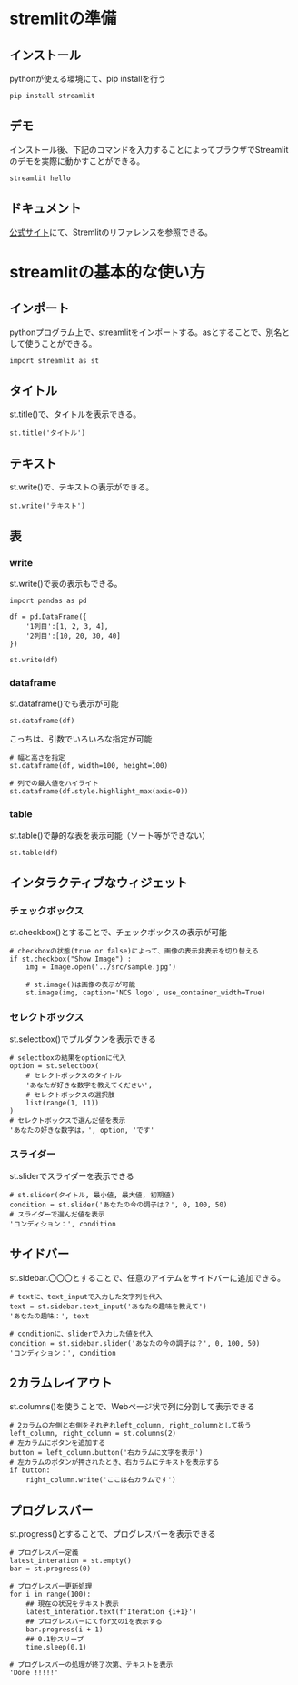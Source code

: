 # stremlitの準備
## インストール
pythonが使える環境にて、pip installを行う
```
pip install streamlit
```

## デモ
インストール後、下記のコマンドを入力することによってブラウザでStreamlitのデモを実際に動かすことができる。
```
streamlit hello
```

## ドキュメント
[公式サイト](https://docs.streamlit.io/)にて、Stremlitのリファレンスを参照できる。


# streamlitの基本的な使い方
## インポート
pythonプログラム上で、streamlitをインポートする。asとすることで、別名として使うことができる。
```
import streamlit as st
```

## タイトル
st.title()で、タイトルを表示できる。
```
st.title('タイトル')
```

## テキスト
st.write()で、テキストの表示ができる。
```
st.write('テキスト')
```

## 表
### write
st.write()で表の表示もできる。
```
import pandas as pd

df = pd.DataFrame({
    '1列目':[1, 2, 3, 4],
    '2列目':[10, 20, 30, 40]
})

st.write(df)
```

### dataframe
st.dataframe()でも表示が可能
```
st.dataframe(df)
```
こっちは、引数でいろいろな指定が可能
```
# 幅と高さを指定
st.dataframe(df, width=100, height=100)

# 列での最大値をハイライト
st.dataframe(df.style.highlight_max(axis=0))
```

### table
st.table()で静的な表を表示可能（ソート等ができない）
```
st.table(df)
```

## インタラクティブなウィジェット
### チェックボックス
st.checkbox()とすることで、チェックボックスの表示が可能
```
# checkboxの状態(true or false)によって、画像の表示非表示を切り替える
if st.checkbox("Show Image") :
    img = Image.open('../src/sample.jpg')

    # st.image()は画像の表示が可能
    st.image(img, caption='NCS logo', use_container_width=True)
```

### セレクトボックス
st.selectbox()でプルダウンを表示できる
```
# selectboxの結果をoptionに代入
option = st.selectbox(
    # セレクトボックスのタイトル
    'あなたが好きな数字を教えてください',
    # セレクトボックスの選択肢
    list(range(1, 11))
)
# セレクトボックスで選んだ値を表示
'あなたの好きな数字は，', option, 'です'
```

### スライダー
st.sliderでスライダーを表示できる
```
# st.slider(タイトル, 最小値, 最大値, 初期値)
condition = st.slider('あなたの今の調子は？', 0, 100, 50)
# スライダーで選んだ値を表示
'コンディション：', condition
```

## サイドバー
st.sidebar.〇〇〇とすることで、任意のアイテムをサイドバーに追加できる。
```
# textに、text_inputで入力した文字列を代入
text = st.sidebar.text_input('あなたの趣味を教えて')
'あなたの趣味：', text

# conditionに、sliderで入力した値を代入
condition = st.sidebar.slider('あなたの今の調子は？', 0, 100, 50)
'コンディション：', condition
```

## 2カラムレイアウト
st.columns()を使うことで、Webページ状で列に分割して表示できる
```
# 2カラムの左側と右側をそれぞれleft_column, right_columnとして扱う
left_column, right_column = st.columns(2)
# 左カラムにボタンを追加する
button = left_column.button('右カラムに文字を表示')
# 左カラムのボタンが押されたとき、右カラムにテキストを表示する
if button:
    right_column.write('ここは右カラムです')
```

## プログレスバー
st.progress()とすることで、プログレスバーを表示できる
```
# プログレスバー定義
latest_interation = st.empty()
bar = st.progress(0)

# プログレスバー更新処理
for i in range(100):
    ## 現在の状況をテキスト表示
    latest_interation.text(f'Iteration {i+1}')
    ## プログレスバーにてfor文のiを表示する
    bar.progress(i + 1)
    ## 0.1秒スリープ
    time.sleep(0.1)
    
# プログレスバーの処理が終了次第、テキストを表示
'Done !!!!!'
```